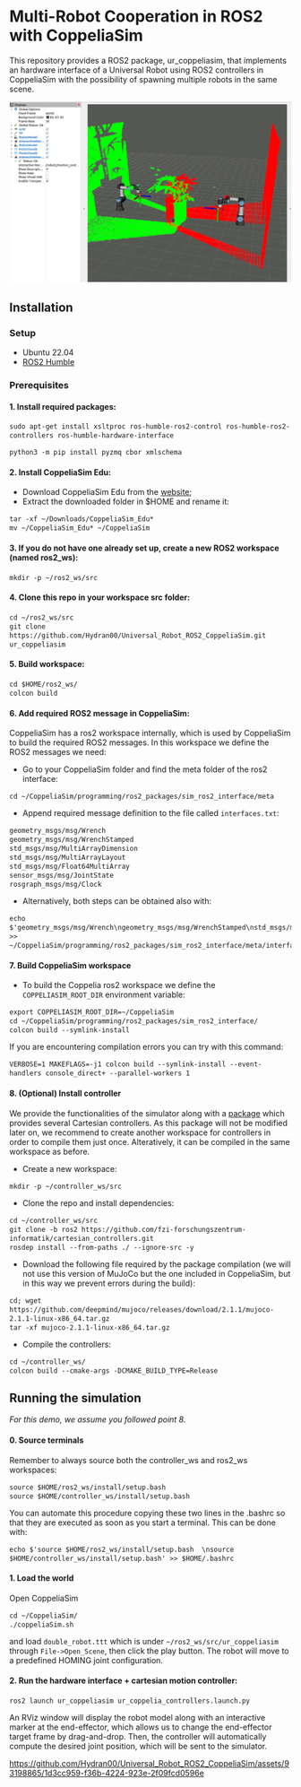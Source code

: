 # Multi-Robot Cooperation in ROS2 with CoppeliaSim
This repository provides a ROS2 package, ur_coppeliasim, that implements an hardware interface of a Universal Robot using ROS2 controllers in CoppeliaSim with the possibility of spawning multiple robots in the same scene.

<img src="assets/demo_rviz.png" width="800">

## Installation

### Setup
- Ubuntu 22.04
- [ROS2 Humble](https://docs.ros.org/en/humble/index.html)


### Prerequisites
#### 1. Install required packages:
```
sudo apt-get install xsltproc ros-humble-ros2-control ros-humble-ros2-controllers ros-humble-hardware-interface
```  
```  
python3 -m pip install pyzmq cbor xmlschema
```  
#### 2. Install CoppeliaSim Edu:
- Download CoppeliaSim Edu from the [website](https://www.coppeliarobotics.com/downloads);
- Extract the downloaded folder in $HOME and rename it:
```
tar -xf ~/Downloads/CoppeliaSim_Edu*
mv ~/CoppeliaSim_Edu* ~/CoppeliaSim
```
#### 3. If you do not have one already set up, create a new ROS2 workspace (named ros2_ws):
```
mkdir -p ~/ros2_ws/src
```
#### 4. Clone this repo in your workspace src folder:  
```
cd ~/ros2_ws/src
git clone https://github.com/Hydran00/Universal_Robot_ROS2_CoppeliaSim.git ur_coppeliasim
```
#### 5. Build workspace:  
```
cd $HOME/ros2_ws/
colcon build
```

#### 6. Add required ROS2 message in CoppeliaSim:  
CoppeliaSim has a ros2 workspace internally, which is used by CoppeliaSim to build the required ROS2 messages. In this workspace we define the ROS2 messages we need:
  - Go to your CoppeliaSim folder and find the meta folder of the ros2 interface:
  ```
  cd ~/CoppeliaSim/programming/ros2_packages/sim_ros2_interface/meta
  ```
  - Append required message definition to the file called ``interfaces.txt``:    
```
geometry_msgs/msg/Wrench  
geometry_msgs/msg/WrenchStamped  
std_msgs/msg/MultiArrayDimension  
std_msgs/msg/MultiArrayLayout 
std_msgs/msg/Float64MultiArray  
sensor_msgs/msg/JointState  
rosgraph_msgs/msg/Clock
``` 
- Alternatively, both steps can be obtained also with:
```
echo $'geometry_msgs/msg/Wrench\ngeometry_msgs/msg/WrenchStamped\nstd_msgs/msg/MultiArrayDimension\nstd_msgs/msg/MultiArrayLayout\nstd_msgs/msg/Float64MultiArray\nsensor_msgs/msg/JointState\nrosgraph_msgs/msg/Clock' >> ~/CoppeliaSim/programming/ros2_packages/sim_ros2_interface/meta/interfaces.txt
```
#### 7. Build CoppeliaSim workspace
  - To build the Coppelia ros2 workspace we define the ``COPPELIASIM_ROOT_DIR`` environment variable:  
```
export COPPELIASIM_ROOT_DIR=~/CoppeliaSim 
cd ~/CoppeliaSim/programming/ros2_packages/sim_ros2_interface/ 
colcon build --symlink-install
```
  If you are encountering compilation errors you can try with this command:
```
VERBOSE=1 MAKEFLAGS=-j1 colcon build --symlink-install --event-handlers console_direct+ --parallel-workers 1
```

#### 8. (Optional) Install controller
We provide the functionalities of the simulator along with a [package](https://github.com/fzi-forschungszentrum-informatik/cartesian_controllers/tree/ros2) which provides several Cartesian controllers. As this package will not be modified later on, we recommend to create another workspace for controllers in order to compile them just once. Alteratively, it can be compiled in the same workspace as before.
- Create a new workspace:
```
mkdir -p ~/controller_ws/src
```
- Clone the repo and install dependencies:
``` 
cd ~/controller_ws/src
git clone -b ros2 https://github.com/fzi-forschungszentrum-informatik/cartesian_controllers.git
rosdep install --from-paths ./ --ignore-src -y
```
- Download the following file required by the package compilation (we will not use this version of MuJoCo but the one included in CoppeliaSim, but in this way we prevent errors during the build):
``` 
cd; wget https://github.com/deepmind/mujoco/releases/download/2.1.1/mujoco-2.1.1-linux-x86_64.tar.gz
tar -xf mujoco-2.1.1-linux-x86_64.tar.gz
```
- Compile the controllers:
```
cd ~/controller_ws/
colcon build --cmake-args -DCMAKE_BUILD_TYPE=Release
```

## Running the simulation  
*For this demo, we assume you followed point 8.*  
#### 0. Source terminals
Remember to always source both the controller_ws and ros2_ws workspaces:
```
source $HOME/ros2_ws/install/setup.bash
source $HOME/controller_ws/install/setup.bash
```
You can automate this procedure copying these two lines in the .bashrc so that they are executed as soon as you start a terminal. This can be done with:
```
echo $'source $HOME/ros2_ws/install/setup.bash  \nsource $HOME/controller_ws/install/setup.bash' >> $HOME/.bashrc
```

#### 1. Load the world
Open CoppeliaSim
```
cd ~/CoppeliaSim/
./coppeliaSim.sh
```
and load ``double_robot.ttt`` which is under ``~/ros2_ws/src/ur_coppeliasim`` through ``File->Open_Scene``, then click the play button. The robot will move to a predefined HOMING joint configuration.

#### 2. Run the hardware interface + cartesian motion controller:
```
ros2 launch ur_coppeliasim ur_coppelia_controllers.launch.py
```
An RViz window will display the robot model along with an interactive marker at the end-effector, which allows us to change the end-effector target frame by drag-and-drop. Then, the controller will automatically compute the desired joint position, which will be sent to the simulator.

https://github.com/Hydran00/Universal_Robot_ROS2_CoppeliaSim/assets/93198865/1d3cc959-f36b-4224-923e-2f09fcd0596e


